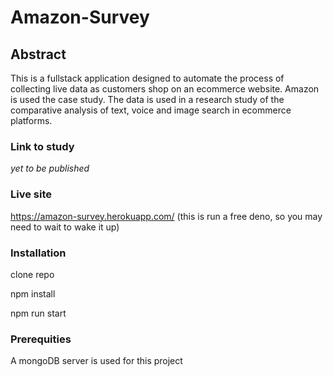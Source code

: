 # Amazon-Survey
## Abstract
This is a fullstack application designed to automate the process of collecting live data as customers shop on an ecommerce website.
Amazon is used the case study.
The data is used in a research study of the comparative analysis of text, voice and image search in ecommerce platforms.

### Link to study
_yet to be published_

### Live site
https://amazon-survey.herokuapp.com/   (this is run a free deno, so you may need to wait to wake it up)

### Installation

clone repo

npm install

npm run start

### Prerequities

A mongoDB server is used for this project

